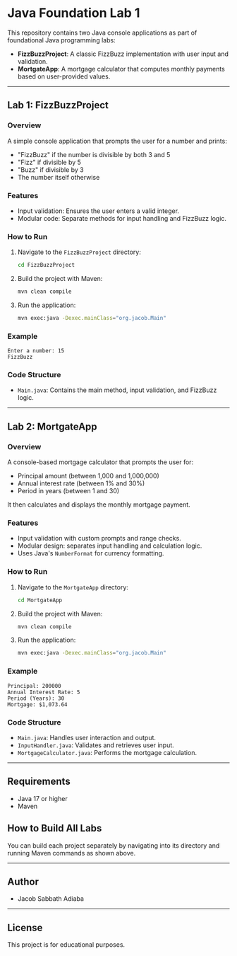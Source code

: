 # Java Foundation Lab 1

This repository contains two Java console applications as part of foundational Java programming labs:

- **FizzBuzzProject**: A classic FizzBuzz implementation with user input and validation.
- **MortgateApp**: A mortgage calculator that computes monthly payments based on user-provided values.

---

## Lab 1: FizzBuzzProject

### Overview

A simple console application that prompts the user for a number and prints:

- "FizzBuzz" if the number is divisible by both 3 and 5
- "Fizz" if divisible by 5
- "Buzz" if divisible by 3
- The number itself otherwise

### Features

- Input validation: Ensures the user enters a valid integer.
- Modular code: Separate methods for input handling and FizzBuzz logic.

### How to Run

1. Navigate to the `FizzBuzzProject` directory:
   ```sh
   cd FizzBuzzProject
   ```
2. Build the project with Maven:
   ```sh
   mvn clean compile
   ```
3. Run the application:
   ```sh
   mvn exec:java -Dexec.mainClass="org.jacob.Main"
   ```

### Example

```
Enter a number: 15
FizzBuzz
```

### Code Structure

- `Main.java`: Contains the main method, input validation, and FizzBuzz logic.

---

## Lab 2: MortgateApp

### Overview

A console-based mortgage calculator that prompts the user for:

- Principal amount (between 1,000 and 1,000,000)
- Annual interest rate (between 1% and 30%)
- Period in years (between 1 and 30)

It then calculates and displays the monthly mortgage payment.

### Features

- Input validation with custom prompts and range checks.
- Modular design: separates input handling and calculation logic.
- Uses Java's `NumberFormat` for currency formatting.

### How to Run

1. Navigate to the `MortgateApp` directory:
   ```sh
   cd MortgateApp
   ```
2. Build the project with Maven:
   ```sh
   mvn clean compile
   ```
3. Run the application:
   ```sh
   mvn exec:java -Dexec.mainClass="org.jacob.Main"
   ```

### Example

```
Principal: 200000
Annual Interest Rate: 5
Period (Years): 30
Mortgage: $1,073.64
```

### Code Structure

- `Main.java`: Handles user interaction and output.
- `InputHandler.java`: Validates and retrieves user input.
- `MortgageCalculator.java`: Performs the mortgage calculation.

---

## Requirements

- Java 17 or higher
- Maven

## How to Build All Labs

You can build each project separately by navigating into its directory and running Maven commands as shown above.

---

## Author

- Jacob Sabbath Adiaba

---

## License

This project is for educational purposes.
